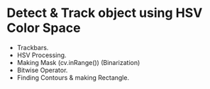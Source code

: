# Detect & Track object using HSV Color Space
  * Trackbars.
  * HSV Processing.
  * Making Mask (cv.inRange()) (Binarization)
  * Bitwise Operator.
  * Finding Contours & making Rectangle.
